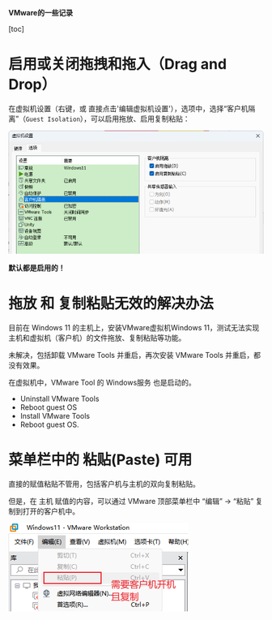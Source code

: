 **VMware的一些记录**

[toc]

# 启用或关闭拖拽和拖入（Drag and Drop）

在虚拟机设置（右键，或 直接点击'编辑虚拟机设置'），选项中，选择“客户机隔离”（`Guest Isolation`），可以启用拖放、启用复制粘贴：

![](img/20230411213544.png)

**默认都是启用的！**

# 拖放 和 复制粘贴无效的解决办法

目前在 Windows 11 的主机上，安装VMware虚拟机Windows 11，测试无法实现 主机和虚拟机（客户机）的文件拖放、复制粘贴等功能。

未解决，包括卸载 VMware Tools 并重启，再次安装 VMware Tools 并重启，都没有效果。 

在虚拟机中，VMware Tool 的 Windows服务 也是启动的。

- Uninstall VMware Tools
- Reboot guest OS
- Install VMware Tools
- Reboot guest OS.

# 菜单栏中的 粘贴(Paste) 可用

直接的赋值粘贴不管用，包括客户机与主机的双向复制粘贴。

但是，在 主机 赋值的内容，可以通过 VMware 顶部菜单栏中 “编辑” -> “粘贴” 复制到打开的客户机中。

![](img/20230411214532.png)

